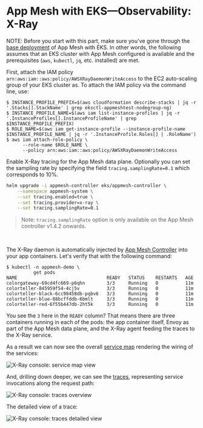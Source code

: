 # App Mesh with EKS—Observability: X-Ray

NOTE: Before you start with this part, make sure you've gone through the [base deployment](base.md) of App Mesh with EKS. In other words, the following assumes that an EKS cluster with App Mesh configured is available and the prerequisites (`aws`, `kubectl`, `jq`, etc. installed) are met.

First, attach the IAM policy `arn:aws:iam::aws:policy/AWSXRayDaemonWriteAccess` to the EC2 auto-scaling group of your EKS cluster as. To attach the IAM policy via the command line, use:

```
$ INSTANCE_PROFILE_PREFIX=$(aws cloudformation describe-stacks | jq -r '.Stacks[].StackName' | grep eksctl-appmeshtest-nodegroup-ng)
$ INSTANCE_PROFILE_NAME=$(aws iam list-instance-profiles | jq -r '.InstanceProfiles[].InstanceProfileName' | grep $INSTANCE_PROFILE_PREFIX)
$ ROLE_NAME=$(aws iam get-instance-profile --instance-profile-name $INSTANCE_PROFILE_NAME | jq -r '.InstanceProfile.Roles[] | .RoleName')
$ aws iam attach-role-policy \
      --role-name $ROLE_NAME \
      --policy arn:aws:iam::aws:policy/AWSXRayDaemonWriteAccess
```

Enable X-Ray tracing for the App Mesh data plane. Optionally you can set the sampling rate by specifying the field `tracing.samplingRate=0.1` which corresponds to 10%.

```sh
helm upgrade -i appmesh-controller eks/appmesh-controller \
    --namespace appmesh-system \
    --set tracing.enabled=true \
    --set tracing.provider=x-ray \
    --set tracing.samplingRate=0.1
```

> Note: `tracing.samplingRate` option is only available on the App Mesh controller v1.4.2 onwards.

&nbsp;

The X-Ray daemon is automatically injected by [App Mesh Controller](https://github.com/aws/aws-app-mesh-controller-for-k8s) into your app containers. Let's verify that with the following command:


```
$ kubectl -n appmesh-demo \
          get pods
NAME                                 READY   STATUS    RESTARTS   AGE
colorgateway-69cd4fc669-p6qhn        3/3     Running   0          11m
colorteller-845959f54-4cj5v          3/3     Running   0          11m
colorteller-black-6cc98458db-pqbv6   3/3     Running   0          11m
colorteller-blue-88bcffddb-6bmlt     3/3     Running   0          11m
colorteller-red-6f55b447db-2ht5k     3/3     Running   0          11m
```

You see the `3` here in the `READY` column? That means there are three containers running in each of the pods: the app container itself, Envoy as part of the App Mesh data plane, and the X-Ray agent feeding the traces to the X-Ray service.

As a result we can now see the overall [service map](https://docs.aws.amazon.com/xray/latest/devguide/xray-console.html#xray-console-servicemap) rendering the wiring of the services: 

![X-Ray console: service map view](xray-service-map.png)

And, drilling down deeper, we can see the [traces](https://docs.aws.amazon.com/xray/latest/devguide/xray-concepts.html#xray-concepts-traces), representing service invocations along the request path:

![X-Ray console: traces overview](xray-traces-0.png)

The detailed view of a trace:

![X-Ray console: traces detailed view](xray-traces-1.png)
